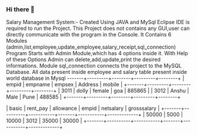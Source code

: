 ### Hi there 👋
Salary Management System:-
        Created Using JAVA and MySql
         Eclipse IDE is required to run the Project.
         This Project does not contains any GUI,user can directly communicate with the program in the Console.
         It Contains 6 Modules (admin,list,employee,update_employee,salary_receipt,sql_connection)
         Program Starts with Admin Module,which has 4 options inside it.
         With Help of these Options
         Admin can delete,add,update,print the desired informations.
        Module sql_connection connects the project to the MySQL Database.
        All data present inside employee and salary table present inside world database in Mysql
        -------+---------+--------+---------+--------+
| empid | empname | empsex | Address | mobile |
+-------+---------+--------+---------+--------+
| 3011  | dolly   | female | goa     | 885865 |
| 3012  | Anshu   | Male   | Pune    | 488585 |
+-------+---------+--------+---------+--------+

| basic | rent_pay | allowance | empid | netsalary | grosssalary |
+-------+----------+-----------+-------+-----------+-------------+
| 50000 | 5000     | 10000     | 3012  | 35000     | 30000       |
+-------+----------+-----------+-------+-----------+-------------+
